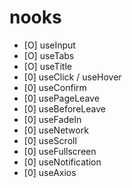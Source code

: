# nooks

- [O] useInput
- [O] useTabs
- [O] useTitle
- [0] useClick / useHover
- [0] useConfirm
- [0] usePageLeave
- [0] useBeforeLeave
- [0] useFadeIn
- [0] useNetwork
- [0] useScroll
- [0] useFullscreen
- [0] useNotification
- [0] useAxios